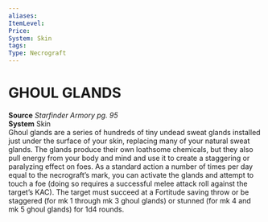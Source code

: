 ```yaml
---
aliases: 
ItemLevel: 
Price: 
System: Skin
tags: 
Type: Necrograft
---
```

# GHOUL GLANDS
**Source** _Starfinder Armory pg. 95_  
**System** Skin  
Ghoul glands are a series of hundreds of tiny undead sweat glands installed just under the surface of your skin, replacing many of your natural sweat glands. The glands produce their own loathsome chemicals, but they also pull energy from your body and mind and use it to create a staggering or paralyzing effect on foes. As a standard action a number of times per day equal to the necrograft’s mark, you can activate the glands and attempt to touch a foe (doing so requires a successful melee attack roll against the target’s KAC). The target must succeed at a Fortitude saving throw or be staggered (for mk 1 through mk 3 ghoul glands) or stunned (for mk 4 and mk 5 ghoul glands) for 1d4 rounds.